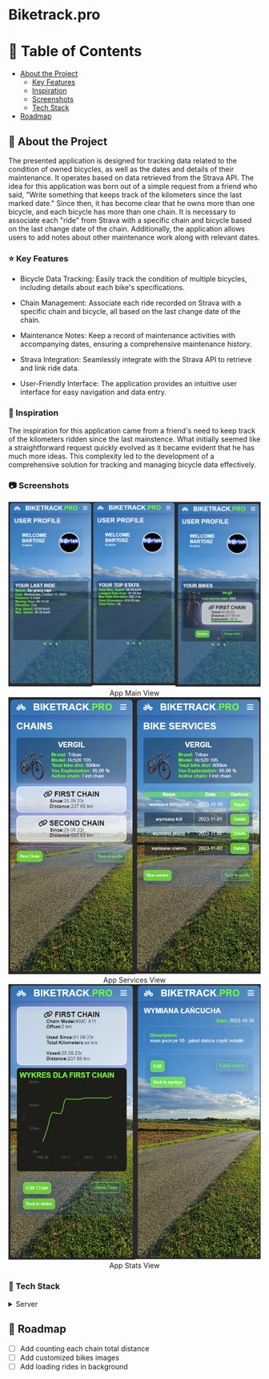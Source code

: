 # Biketrack.pro

<!-- Table of Contents -->
# :notebook_with_decorative_cover: Table of Contents

- [About the Project](#star2-about-the-project)
  * [Key Features](#star-key-features)
  * [Inspiration](#tada-inspiration)
  * [Screenshots](#camera-screenshots)
  * [Tech Stack](#space_invader-tech-stack)
- [Roadmap](#compass-roadmap)

<!-- About the Project -->
## :star2: About the Project

The presented application is designed for tracking data related to the condition of owned bicycles, as well as the dates and details of their maintenance. It operates based on data retrieved from the Strava API. The idea for this application was born out of a simple request from a friend who said, "Write something that keeps track of the kilometers since the last marked date." Since then, it has become clear that he owns more than one bicycle, and each bicycle has more than one chain. It is necessary to associate each "ride" from Strava with a specific chain and bicycle based on the last change date of the chain. Additionally, the application allows users to add notes about other maintenance work along with relevant dates.

<!-- Key Features -->
### :star: Key Features
- Bicycle Data Tracking: Easily track the condition of multiple bicycles, including details about each bike's specifications.

- Chain Management: Associate each ride recorded on Strava with a specific chain and bicycle, all based on the last change date of the chain.

- Maintenance Notes: Keep a record of maintenance activities with accompanying dates, ensuring a comprehensive maintenance history.

- Strava Integration: Seamlessly integrate with the Strava API to retrieve and link ride data.

- User-Friendly Interface: The application provides an intuitive user interface for easy navigation and data entry.

<!-- Inspiration -->
### :tada: Inspiration
The inspiration for this application came from a friend's need to keep track of the kilometers ridden since the last mainstence. What initially seemed like a straightforward request quickly evolved as it became evident that he has much more ideas. This complexity led to the development of a comprehensive solution for tracking and managing bicycle data effectively.

<!-- Screenshots -->
### :camera: Screenshots
<div align="center"> 
  <img src="https://github.com/BarrYPL/biketrack/blob/main/app/assets/images/main.png?raw=true" alt="screenshot" />
  App Main View
</div>

<div align="center"> 
  <img src="https://github.com/BarrYPL/biketrack/blob/main/app/assets/images/stats.png?raw=true" alt="screenshot" />
  App Services View
</div>

<div align="center"> 
  <img src="https://github.com/BarrYPL/biketrack/blob/main/app/assets/images/views.png?raw=true" alt="screenshot" />
  App Stats View
</div>

<!-- TechStack -->
### :space_invader: Tech Stack

<details>
  <summary>Server</summary>
  <ul>
    <li><a href="https://www.ruby-lang.org/">Ruby</a></li>
    <li><a href="https://rubyonrails.org">Rails Framework</a></li>
    <li><a href="https://oauth.net/2/">Rails Framework</a></li>
  </ul>
</details>

## :compass: Roadmap

* [ ] Add counting each chain total distance
* [ ] Add customized bikes images
* [ ] Add loading rides in background
